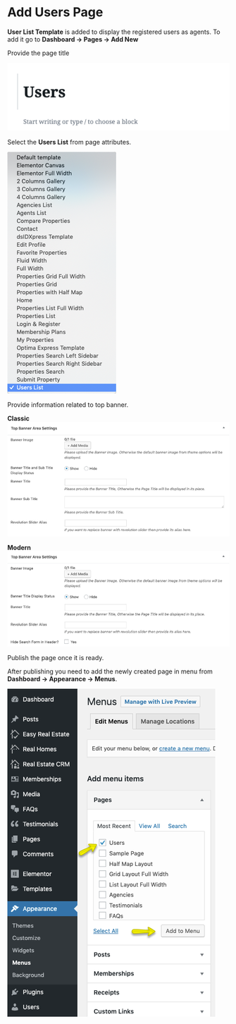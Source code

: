 # Add Users Page

**User List Template** is added to display the registered users as agents. To add it go to **Dashboard → Pages → Add New**

Provide the page title 

![Add Users Page](images/create-pages/add-user-page.png)

Select the **Users List** from page attributes.

![Select User Listing Template](images/create-pages/user-listing-template.png)

Provide information related to top banner.

**Classic**
![Banner Area Settings](images/add-content/top-banner-area-settings.png)

**Modern**
![Banner Area Settings](images/add-content/top-banner-area-settings-mod.png)

Publish the page once it is ready.

After publishing you need to add the newly created page in menu from **Dashboard → Appearance → Menus**.

![Add User Page Menu](images/create-pages/add-user-page-menu.png)